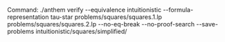 Command: ./anthem verify --equivalence intuitionistic --formula-representation tau-star problems/squares/squares.1.lp problems/squares/squares.2.lp  --no-eq-break --no-proof-search --save-problems intuitionistic/squares/simplified/